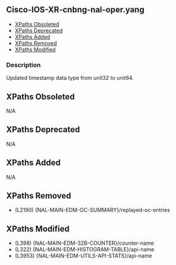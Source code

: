 ## Cisco-IOS-XR-cnbng-nal-oper.yang

- [XPaths Obsoleted](#xpaths-obsoleted)
- [XPaths Deprecated](#xpaths-deprecated)
- [XPaths Added](#xpaths-added)
- [XPaths Removed](#xpaths-removed)
- [XPaths Modified](#xpaths-modified)

### Description

Updated timestamp data type from unit32 to unit64.

## XPaths Obsoleted

N/A

## XPaths Deprecated

N/A

## XPaths Added

N/A

## XPaths Removed

- (L2190)	{NAL-MAIN-EDM-OC-SUMMARY}/replayed-oc-entries

## XPaths Modified

- (L398)	{NAL-MAIN-EDM-32B-COUNTER}/counter-name
- (L322)	{NAL-MAIN-EDM-HISTOGRAM-TABLE}/api-name
- (L3953)	{NAL-MAIN-EDM-UTILS-API-STATS}/api-name

